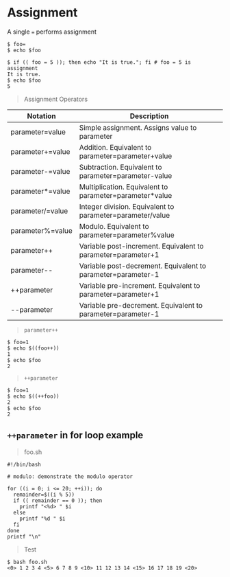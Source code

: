 # Assignment

A single `=` performs assignment

```
$ foo=
$ echo $foo

$ if (( foo = 5 )); then echo "It is true."; fi # foo = 5 is assignment
It is true.
$ echo $foo
5
```

> Assignment Operators

| Notation         | Description |
|------------------|-------------|
| parameter=value  | Simple assignment. Assigns value to parameter |
| parameter+=value | Addition. Equivalent to parameter=parameter+value |
| parameter-=value | Subtraction. Equivalent to parameter=parameter-value |
| parameter*=value | Multiplication. Equivalent to parameter=parameter*value |
| parameter/=value | Integer division. Equivalent to parameter=parameter/value |
| parameter%=value | Modulo. Equivalent to parameter=parameter%value |
| parameter++      | Variable post-increment. Equivalent to parameter=parameter+1 |
| parameter--      | Variable post-decrement. Equivalent to parameter=parameter-1 |
| ++parameter      | Variable pre-increment. Equivalent to parameter=parameter+1 |
| --parameter      | Variable pre-decrement. Equivalent to parameter=parameter-1 |

> `parameter++`

```
$ foo=1
$ echo $((foo++))
1
$ echo $foo
2
```

> `++parameter`

```
$ foo=1
$ echo $((++foo))
2
$ echo $foo
2
```

## `++parameter` in for loop example

> foo.sh

```
#!/bin/bash

# modulo: demonstrate the modulo operator

for ((i = 0; i <= 20; ++i)); do
  remainder=$((i % 5))
  if (( remainder == 0 )); then
    printf "<%d> " $i
  else
    printf "%d " $i
  fi
done
printf "\n"
```

> Test

```
$ bash foo.sh
<0> 1 2 3 4 <5> 6 7 8 9 <10> 11 12 13 14 <15> 16 17 18 19 <20> 
```
